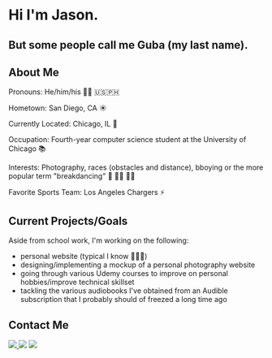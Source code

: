 <h1>Hi I'm Jason.</h1>
<h2>But some people call me Guba (my last name).</h2>

<h2>About Me</h2>
<p>Pronouns: He/him/his 👦🏻 🇺🇸🇵🇭</p>
<p>Hometown: San Diego, CA ☀️</p>
<p>Currently Located: Chicago, IL 📍</p>
<p>Occupation: Fourth-year computer science student at the University of Chicago 📚</p>
<p>Interests: Photography, races (obstacles and distance), bboying or the more popular term "breakdancing" 📸 🏃🏻 🕺🏻</p>
<p>Favorite Sports Team: Los Angeles Chargers ⚡️</p>

<h2>Current Projects/Goals</h2>

<p> Aside from school work, I'm working on the following:
<ul>
<li>personal website (typical I know 🤷🏻‍♂️)</li>
<li>designing/implementing a mockup of a personal photography website</li>
<li>going through various Udemy courses to improve on personal hobbies/improve technical skillset</li>
<li>tackling the various audiobooks I've obtained from an Audible subscription that I probably should of freezed a long time ago</li>
</ul>

<h2>Contact Me</h2>
<div>
<a href="https://www.linkedin.com/in/jason-guba/">    
<img src="https://img.shields.io/badge/LinkedIn-blue?logo=linkedin&logoColor=white&style=for-the-badge">
</a>
<a href="https://www.instagram.com/jasonguba/"><img src="https://img.shields.io/badge/Instagram-blue?logo=instagram&logoColor=white&style=for-the-badge"></a>
<a href="https://mail.google.com/"><img src="https://img.shields.io/badge/GMail-blue?logo=gmail&logoColor=white&style=for-the-badge"></a>
</div>








<!---
jiguba/jiguba is a ✨ special ✨ repository because its `README.md` (this file) appears on your GitHub profile.
You can click the Preview link to take a look at your changes.
--->
